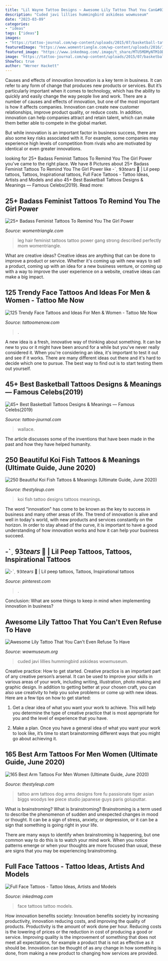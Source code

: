 ```yaml
---
title: "Lil Wayne Tattoo Designs ~ Awesome Lily Tattoo That You Can&#039;t Even Refuse To Have"
description: "Cuded javi lillies hummingbird askideas wowmuseum"
date: "2023-03-09"
categories:
- "ideas"
tags: ["ideas"]
images:
- "https://tattoo-journal.com/wp-content/uploads/2015/07/basketball-tattoo-210.jpg"
featuredImage: "https://www.womentriangle.com/wp-content/uploads/2016/12/Leg-Hair.jpg"
featured_image: "https://www.inkedmag.com/.image/t_share/MTU5MDMyNTM1ODcxNzI3Mzg0/checks.jpg"
image: "https://tattoo-journal.com/wp-content/uploads/2015/07/basketball-tattoo-210.jpg"
ShowToc: true
author: "Werner Hackett"
---
```



Causes and effects of innovation
Innovation is a key term in business. It can refer to any form of change that produces new products or services. But it’s particularly important when it comes to technology, which has the ability to quickly and easily change the way people live and work.
There are a number of causes and effects of innovation, but one of the most important is how it affects companies. Innovation can create new customer relationships, improve product quality, or reduce costs. In addition, innovation can help companies attract and retain talent, which can make them better able to compete in the global market.

But while innovation is an important factor in business success, there are also some key risks associated with it. For example, some companies may experience high levels of competition from rivals who are motivated by identical or even greater innovations.

	

		
looking for 25+ Badass Feminist Tattoos To Remind You The Girl Power you've came to the right place. We have 8 Pictures about 25+ Badass Feminist Tattoos To Remind You The Girl Power like -ˋˏ 𝟫𝟥𝘵𝘦𝘢𝘳𝘴 🍶 | Lil peep tattoos, Tattoos, Inspirational tattoos, Full Face Tattoos - Tattoo Ideas, Artists and Models and also 45+ Best Basketball Tattoos Designs &amp; Meanings — Famous Celebs(2019). Read more:
		
    
## 25+ Badass Feminist Tattoos To Remind You The Girl Power

<img loading=lazy src="https://www.womentriangle.com/wp-content/uploads/2016/12/Leg-Hair.jpg" onerror="this.onerror=null;this.src='https://tse1.mm.bing.net/th?id=OIP.QURyHjP9KyLLbrWhp66G1gHaIQ&amp;pid=15.1';" alt="25+ Badass Feminist Tattoos To Remind You The Girl Power">

_Source: womentriangle.com_

>leg hair feminist tattoos tattoo power gang strong described perfectly mom womentriangle. 

	

What are creative ideas?
Creative ideas are anything that can be done to improve a product or service. Whether it's coming up with new ways to sell a product, coming up with an idea for a new business venture, or coming up with a way to improve the user experience on a website, creative ideas can make a big impact.

    
## 125 Trendy Face Tattoos And Ideas For Men &amp; Women - Tattoo Me Now

<img loading=lazy src="https://www.tattoomenow.com/tattoo-designs/wp-content/uploads/2020/01/Face-Tattoo-Men-58.jpg" onerror="this.onerror=null;this.src='https://tse2.mm.bing.net/th?id=OIP.tjpVYNSdi2EC0fbs2HE1pAHaKO&amp;pid=15.1';" alt="125 Trendy Face Tattoos and Ideas For Men &amp; Women - Tattoo Me Now">

_Source: tattoomenow.com_

>. 

	

A new idea is a fresh, innovative way of thinking about something. It can be new to you or it might have been around for a while but you've never really considered it. When you're considering an idea, it's important to test it out and see if it works. There are many different ideas out there and it's hard to decide which one to pursue. The best way to find out is to start testing them out yourself.

    
## 45+ Best Basketball Tattoos Designs &amp; Meanings — Famous Celebs(2019)

<img loading=lazy src="https://tattoo-journal.com/wp-content/uploads/2015/07/basketball-tattoo-210.jpg" onerror="this.onerror=null;this.src='https://tse3.mm.bing.net/th?id=OIP.XSkOjrB5XSAA-teb3BCvAAHaHa&amp;pid=15.1';" alt="45+ Best Basketball Tattoos Designs &amp; Meanings — Famous Celebs(2019)">

_Source: tattoo-journal.com_

>wallace. 

	

The article discusses some of the inventions that have been made in the past and how they have helped humanity.

    
## 250 Beautiful Koi Fish Tattoos &amp; Meanings (Ultimate Guide, June 2020)

<img loading=lazy src="https://thestyleup.com/wp-content/uploads/2015/03/koi-fish-tattoo-designs-33.jpg" onerror="this.onerror=null;this.src='https://tse3.mm.bing.net/th?id=OIP.ihGI30F2AYubar68cjTXfQHaL9&amp;pid=15.1';" alt="250 Beautiful Koi Fish Tattoos &amp; Meanings (Ultimate Guide, June 2020)">

_Source: thestyleup.com_

>koi fish tattoo designs tattoos meanings. 

	

The word "innovation" has come to be known as the key to success in business and many other areas of life. The trend of innovation is alive and well in today's world, with new products and services constantly on the horizon. In order to stay ahead of the curve, it is important to have a good understanding of how innovation works and how it can help your business succeed.

    
## -ˋˏ 𝟫𝟥𝘵𝘦𝘢𝘳𝘴 🍶 | Lil Peep Tattoos, Tattoos, Inspirational Tattoos

<img loading=lazy src="https://i.pinimg.com/originals/51/32/c9/5132c9228b094e9733b7df10ef6b9c00.jpg" onerror="this.onerror=null;this.src='https://tse1.mm.bing.net/th?id=OIP.FYKpXoj_LONMYKU5m0GRcwHaFW&amp;pid=15.1';" alt="-ˋˏ 𝟫𝟥𝘵𝘦𝘢𝘳𝘴 🍶 | Lil peep tattoos, Tattoos, Inspirational tattoos">

_Source: pinterest.com_

>. 

	

Conclusion: What are some things to keep in mind when implementing innovation in business?
 

    
## Awesome Lily Tattoo That You Can&#039;t Even Refuse To Have

<img loading=lazy src="https://www.wowmuseum.org/wp-content/uploads/2016/03/74110416-lily-tattoo-designs-.jpg" onerror="this.onerror=null;this.src='https://tse4.mm.bing.net/th?id=OIP.kbFerntZzAe17DPAPCshygHaKu&amp;pid=15.1';" alt="Awesome Lily Tattoo That You Can&#039;t Even Refuse To Have">

_Source: wowmuseum.org_

>cuded javi lillies hummingbird askideas wowmuseum. 

	

Creative practice: How to get started.
Creative practice is an important part of any creative person’s arsenal. It can be used to improve your skills in various areas of your work, including writing, illustration, photo making and graphic design. In addition to getting better at your chosen craft, you can also use creativity to help you solve problems or come up with new ideas. Here are a few tips on how to get started:
1. Get a clear idea of what you want your work to achieve. This will help you determine the type of creative practice that is most appropriate for you and the level of experience that you have.

2. Make a plan. Once you have a general idea of what you want your work to look like, it’s time to start brainstorming different ways that you might go about achieving it.

    
## 165 Best Arm Tattoos For Men Women (Ultimate Guide, June 2020)

<img loading=lazy src="https://thestyleup.com/wp-content/uploads/2015/03/Fu-Dog-fore-arm-piece-by-Lee-Biggs-at-Woodys-Tattoo-Studio.-588x1040.jpg" onerror="this.onerror=null;this.src='https://tse1.mm.bing.net/th?id=OIP.K3oskjOk2HugSJ9tZac3RgHaNG&amp;pid=15.1';" alt="165 Best Arm Tattoos For Men Women (Ultimate Guide, June 2020)">

_Source: thestyleup.com_

>tattoo arm tattoos dog arms designs fore fu passionate tiger asian biggs woodys lee piece studio japanese guys paris goluputtar. 

	

What is brainstroming?
What is brainstroming?
 Brainstroming is a term used to describe the phenomenon of sudden and unexpected changes in mood or thought. It can be a sign of stress, anxiety, or depression, or it can be a sign that something is going right in your life.

There are many ways to identify when brainstroming is happening, but one common way to do this is to watch your mind work. When you notice patterns emerge or when your thoughts are more focused than usual, these are signs that you may be experiencing brainstroming.

    
## Full Face Tattoos - Tattoo Ideas, Artists And Models

<img loading=lazy src="https://www.inkedmag.com/.image/t_share/MTU5MDMyNTM1ODcxNzI3Mzg0/checks.jpg" onerror="this.onerror=null;this.src='https://tse2.mm.bing.net/th?id=OIP.G21Oj2EoEeeaBh3M0re0WQHaHa&amp;pid=15.1';" alt="Full Face Tattoos - Tattoo Ideas, Artists and Models">

_Source: inkedmag.com_

>face tattoos tattoo models. 

	

How innovation benefits society:
Innovation benefits society by increasing productivity, innovation reducing costs, and improving the quality of products. Productivity is the amount of work done per hour. Reducing costs is the lowering of prices or the reduction in cost of producing a good or service. Improving quality is the improvement of something that does not meet all expectations, for example a product that is not as effective as it should be. Innovation can be thought of as any change in how something is done, from making a new product to changing how services are provided.

